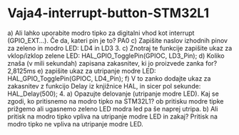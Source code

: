 # Vaja4-interrupt-button-STM32L1
 a) Ali lahko uporabite modro tipko za digitalni vhod kot interrupt (GPIO_EXT…). Če da, kateri pin je to? PA0
 c) Zapišite naslov izhodnih pinov za zeleno in modro LED: LD4 in LD3 
 3. 
 c) Znotraj te funkcije zapišite ukaz za vklop/izklop zelene LED: HAL_GPIO_TogglePin(GPIOC, LD3_Pin);
 d) Koliko znaša (v mili sekundah) zapisana zakasnitev, ki jo proizvede zanka for? 2,8125ms 
 e) zapišite ukaz za utripanje modre LED: HAL_GPIO_TogglePin(GPIOC, LD4_Pin); 
 f) V to zanko dodajte ukaz za zakasnitev z funkcijo Delay iz knjižnice HAL, in sicer pol sekunde: HAL_Delay(500);
 4.
 a) Opazujte delovanje (utripanje modre LED). Kaj se zgodi, ko pritisnemo na modro tipko na STM32L1? ob pritisku modre tipke prižgemo ali ugasnemo zeleno LED modra led pa še naprej utripa. 
 b) Ali pritisk na modro tipko vpliva na utripanje modre LED in zakaj? Pritisk na modro tipko ne vpliva na utripanje modre LED.
